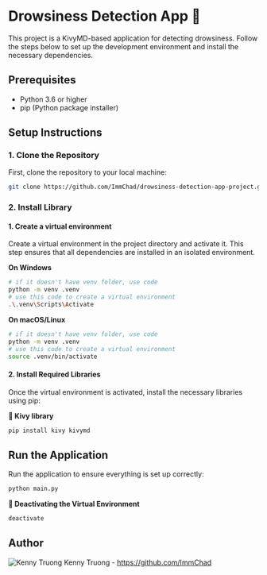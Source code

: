# Drowsiness Detection App 📱

This project is a KivyMD-based application for detecting drowsiness. Follow the steps below to set up the development environment and install the necessary dependencies.

## Prerequisites

- Python 3.6 or higher
- pip (Python package installer)


## Setup Instructions

### 1. Clone the Repository

First, clone the repository to your local machine:

```sh
git clone https://github.com/ImmChad/drowsiness-detection-app-project.git
```

### 2. Install Library

#### 1. Create a virtual environment
Create a virtual environment in the project directory and activate it. This step ensures that all dependencies are installed in an isolated environment.

**On Windows**

```sh
# if it doesn't have venv folder, use code
python -m venv .venv
# use this code to create a virtual environment
.\.venv\Scripts\Activate
```

**On macOS/Linux**

```sh
# if it doesn't have venv folder, use code
python -m venv .venv
# use this code to create a virtual environment
source .venv/bin/activate
```

#### 2. Install Required Libraries

Once the virtual environment is activated, install the necessary libraries using pip:

**📑 Kivy library**
```sh
pip install kivy kivymd
```

## Run the Application

Run the application to ensure everything is set up correctly:

```sh
python main.py
```

**📴 Deactivating the Virtual Environment**
```sh
deactivate
```


## Author
![Kenny Truong](/assets/images/KENNY.JPG)
Kenny Truong - https://github.com/ImmChad

